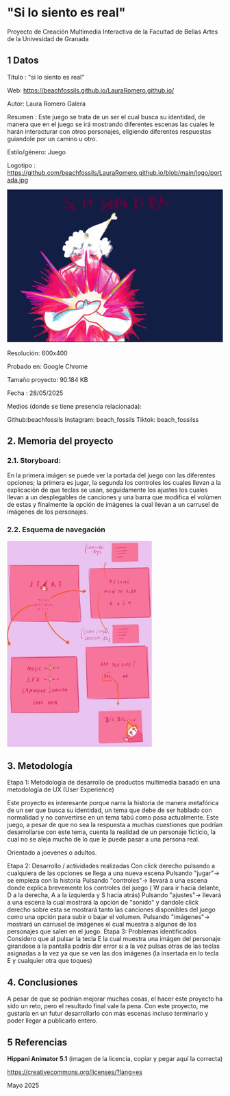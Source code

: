# "Si lo siento es real"
Proyecto de Creación Multimedia Interactiva de la Facultad de Bellas Artes de la Univesidad de Granada

## 1 Datos
Titulo : "si lo siento es real"

Web:  https://beachfossils.github.io/LauraRomero.github.io/

Autor: Laura Romero Galera 

Resumen : Este juego se trata de un ser el cual busca su identidad, de manera que en el juego se irá mostrando diferentes escenas las cuales le harán interacturar con otros personajes, eligiendo diferentes respuestas guiandole por un camino u otro.

Estilo/género: Juego

Logotipo :  https://github.com/beachfossils/LauraRomero.github.io/blob/main/logo/portada.jpg

![Payaso iluminado por una estrella la cual esta abrazando que brilla en muchos colores](https://github.com/beachfossils/LauraRomero.github.io/blob/main/logo/portada.jpg)

Resolución: 600x400

Probado en:  Google Chrome

Tamaño proyecto: 90.184 KB

Fecha : 28/05/2025

Medios (donde se tiene presencia relacionada):

Github:beachfossils
Instagram: beach_fossils
Tiktok: beach_fossilss

## 2. Memoria del proyecto
### 2.1. Storyboard:
En la primera imágen se puede ver la portada del juego con las diferentes opciones; la primera es jugar, la segunda los controles los cuales llevan a la explicación de que teclas se usan, seguidamente los ajustes los cuales llevan a un desplegables de canciones y una barra que modifica el volúmen de estas y finalmente la opción de imágenes la cual llevan a un carrusel de imágenes de los personajes.


### 2.2. Esquema de navegación
![Imágen que describe las diferentes escenas del juego (ajustes, diferentes opciones en los ajustes etc...](https://github.com/beachfossils/LauraRomero.github.io/blob/main/logo/Captura%20de%20pantalla_28-5-2025_134435_.jpeg)
## 3. Metodología

Etapa 1: Metodología de desarrollo de productos multimedia basado en una metodología de UX (User Experience)

Este proyecto es interesante porque narra la historia de manera metafórica de un ser que busca su identidad, un tema que debe de ser hablado con normalidad y no convertirse en un tema tabú como pasa actualmente. Este juego, a pesar de que no sea la respuesta a muchas cuestiones que podrían desarrollarse con este tema, cuenta la realidad de un personaje ficticio, la cual no se aleja mucho de lo que le puede pasar a una persona real.

Orientado a joevenes o adultos.

Etapa 2: Desarrollo / actividades realizadas
Con click derecho pulsando a cualquiera de las opciones se llega a una nueva escena 
Pulsando "jugar"-> se empieza con la historia 
Pulsando "controles"-> llevará a una escena donde explica brevemente los controles del juego ( W para ir hacia delante, D a la derecha, A a la izquierda y S hacia atrás)
Pulsando "ajustes"-> llevará a una escena la cual mostrará la opción de "sonido" y dandole click derecho sobre esta se mostrará tanto las canciones disponibles del juego como una opción para subir o bajar el volumen.
Pulsando "imágenes"-> mostrará un carrusel de imágenes el cual muestra a algunos de los personajes que salen en el juego.
Etapa 3: Problemas identificados
Considero que al pulsar la tecla E la cual muestra una imágen del personaje girandose a la pantalla podría dar error si a la vez pulsas otras de las teclas asignadas a la vez ya que se ven las dos imágenes (la insertada en lo tecla E y cualquier otra que toques)

## 4. Conclusiones
A pesar de que se podrían mejorar muchas cosas, el hacer este proyecto ha sido un reto, pero el resultado final vale la pena. Con este proyecto, me gustaría en un futur desarrollarlo con más escenas incluso terminarlo y poder llegar a publicarlo entero.

## 5 Referencias


**Hippani Animator 5.1**
(imagen de la licencia, copiar y pegar aquí la correcta)

https://creativecommons.org/licenses/?lang=es

Mayo 2025
